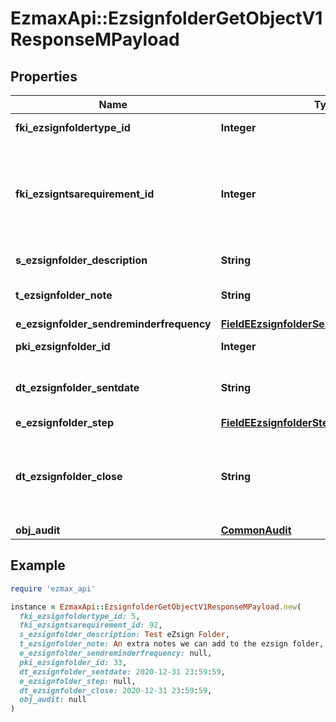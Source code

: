 # EzmaxApi::EzsignfolderGetObjectV1ResponseMPayload

## Properties

| Name | Type | Description | Notes |
| ---- | ---- | ----------- | ----- |
| **fki_ezsignfoldertype_id** | **Integer** | The unique ID of the Ezsignfoldertype. |  |
| **fki_ezsigntsarequirement_id** | **Integer** | The unique ID of the Ezsigntsarequirement.  Determine if a Time Stamping Authority should add a timestamp on each of the signature. Valid values:  |Value|Description| |-|-| |1|No. TSA Timestamping will requested. This will make all signatures a lot faster since no round-trip to the TSA server will be required. Timestamping will be made using eZsign server&#39;s time.| |2|Best effort. Timestamping from a Time Stamping Authority will be requested but is not mandatory. In the very improbable case it cannot be completed, the timestamping will be made using eZsign server&#39;s time. **Additional fee applies**| |3|Mandatory. Timestamping from a Time Stamping Authority will be requested and is mandatory. In the very improbable case it cannot be completed, the signature will fail and the user will be asked to retry. **Additional fee applies**| |  |
| **s_ezsignfolder_description** | **String** | The description of the Ezsign Folder |  |
| **t_ezsignfolder_note** | **String** | Somes extra notes about the eZsign Folder |  |
| **e_ezsignfolder_sendreminderfrequency** | [**FieldEEzsignfolderSendreminderfrequency**](FieldEEzsignfolderSendreminderfrequency.md) |  |  |
| **pki_ezsignfolder_id** | **Integer** | The unique ID of the Ezsignfolder |  |
| **dt_ezsignfolder_sentdate** | **String** | The date and time at which the Ezsign folder was sent the last time. |  |
| **e_ezsignfolder_step** | [**FieldEEzsignfolderStep**](FieldEEzsignfolderStep.md) |  |  |
| **dt_ezsignfolder_close** | **String** | The date and time at which the folder was closed. Either by applying the last signature or by completing it prematurely. |  |
| **obj_audit** | [**CommonAudit**](CommonAudit.md) |  |  |

## Example

```ruby
require 'ezmax_api'

instance = EzmaxApi::EzsignfolderGetObjectV1ResponseMPayload.new(
  fki_ezsignfoldertype_id: 5,
  fki_ezsigntsarequirement_id: 92,
  s_ezsignfolder_description: Test eZsign Folder,
  t_ezsignfolder_note: An extra notes we can add to the ezsign folder,
  e_ezsignfolder_sendreminderfrequency: null,
  pki_ezsignfolder_id: 33,
  dt_ezsignfolder_sentdate: 2020-12-31 23:59:59,
  e_ezsignfolder_step: null,
  dt_ezsignfolder_close: 2020-12-31 23:59:59,
  obj_audit: null
)
```

